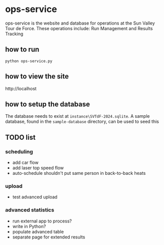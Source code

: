 # ops-service
ops-service is the website and database for operations at the Sun Valley Tour de Force.  These operations include: Run Management and Results Tracking
## how to run
`python ops-service.py`
## how to view the site
http://localhost
## how to setup the database
The database needs to exist at `instance\SVTdF-2024.sqlite`.  A sample database, found in the `sample-database` directory, can be used to seed this   
## TODO list
### scheduling
- add car flow
- add laser top speed flow
- auto-schedule shouldn't put same person in back-to-back heats
### upload
- test advanced upload
### advanced statistics
- run external app to process?
- write in Python?
- populate advanced table
- separate page for extended results

